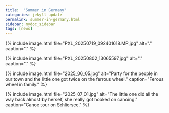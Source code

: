 ```yaml
---
title:  "Summer in Germany"
categories: jekyll update
permalink: summer-in-germany.html
sidebar: mydoc_sidebar
tags: [news]
---
```




{% include image.html file="PXL_20250719_092401618.MP.jpg" alt="." caption="." %}



{% include image.html file="PXL_20250802_13065597.jpg" alt="." caption="." %}



{% include image.html file="2025_06_05.jpg" alt="Party for the people in our town and the little one got twice on the ferrous wheel." caption="Ferous wheel in family." %}



{% include image.html file="2025_07_01.jpg" alt="The little one did all the way back almost by herself, she really got hooked on canoing." caption="Canoe tour on Schliersee." %}
